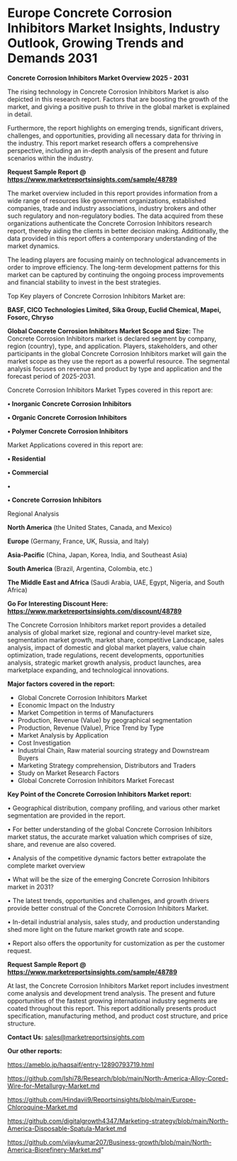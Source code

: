 # Europe Concrete Corrosion Inhibitors Market Insights, Industry Outlook, Growing Trends and Demands 2031

<Strong> Concrete Corrosion Inhibitors Market Overview 2025 - 2031</strong>

The rising technology in Concrete Corrosion Inhibitors Market is also depicted in this research report. Factors that are boosting the growth of the market, and giving a positive push to thrive in the global market is explained in detail.

Furthermore, the report highlights on emerging trends, significant drivers, challenges, and opportunities, providing all necessary data for thriving in the industry. This report market research offers a comprehensive perspective, including an in-depth analysis of the present and future scenarios within the industry.

<strong>Request Sample Report @ <a href=https://www.marketreportsinsights.com/sample/48789>https://www.marketreportsinsights.com/sample/48789</a></strong>

The market overview included in this report provides information from a wide range of resources like government organizations, established companies, trade and industry associations, industry brokers and other such regulatory and non-regulatory bodies. The data acquired from these organizations authenticate the Concrete Corrosion Inhibitors research report, thereby aiding the clients in better decision making. Additionally, the data provided in this report offers a contemporary understanding of the market dynamics.

The leading players are focusing mainly on technological advancements in order to improve efficiency. The long-term development patterns for this market can be captured by continuing the ongoing process improvements and financial stability to invest in the best strategies.

Top Key players of Concrete Corrosion Inhibitors Market are:

<strong>BASF, CICO Technologies Limited, Sika Group, Euclid Chemical, Mapei, Fosorc, Chryso</strong>

<strong><b>Global Concrete Corrosion Inhibitors Market Scope and Size:</b></strong>
The Concrete Corrosion Inhibitors market is declared segment by company, region (country), type, and application. Players, stakeholders, and other participants in the global Concrete Corrosion Inhibitors market will gain the market scope as they use the report as a powerful resource. The segmental analysis focuses on revenue and product by type and application and the forecast period of 2025-2031.

Concrete Corrosion Inhibitors Market Types covered in this report are:

<strong>•  Inorganic Concrete Corrosion Inhibitors

•  Organic Concrete Corrosion Inhibitors

•  Polymer Concrete Corrosion Inhibitors</strong>

Market Applications covered in this report are:

<strong>•  Residential

•  Commercial

•  

•  Concrete Corrosion Inhibitors</strong> 

Regional Analysis

<strong>North America</strong> (the United States, Canada, and Mexico)

<strong>Europe</strong> (Germany, France, UK, Russia, and Italy)

<strong>Asia-Pacific</strong> (China, Japan, Korea, India, and Southeast Asia)

<strong>South America</strong> (Brazil, Argentina, Colombia, etc.)

<strong>The Middle East and Africa</strong> (Saudi Arabia, UAE, Egypt, Nigeria, and South Africa)

<strong>Go For Interesting Discount Here: <a href=https://www.marketreportsinsights.com/discount/48789>https://www.marketreportsinsights.com/discount/48789</a></strong>

The Concrete Corrosion Inhibitors market report provides a detailed analysis of global market size, regional and country-level market size, segmentation market growth, market share, competitive Landscape, sales analysis, impact of domestic and global market players, value chain optimization, trade regulations, recent developments, opportunities analysis, strategic market growth analysis, product launches, area marketplace expanding, and technological innovations.

<strong><b>Major factors covered in the report:</b></strong>
<ul>
  <li>Global Concrete Corrosion Inhibitors Market </li>
  <li>Economic Impact on the Industry</li>
  <li>Market Competition in terms of Manufacturers</li>
  <li>Production, Revenue (Value) by geographical segmentation</li>
  <li>Production, Revenue (Value), Price Trend by Type</li>
  <li>Market Analysis by Application</li>
  <li>Cost Investigation</li>
  <li>Industrial Chain, Raw material sourcing strategy and Downstream Buyers</li>
  <li>Marketing Strategy comprehension, Distributors and Traders</li>
  <li>Study on Market Research Factors</li>
  <li>Global Concrete Corrosion Inhibitors Market Forecast</li>
</ul>

<strong><b>Key Point of the Concrete Corrosion Inhibitors Market report:</b></strong>

• Geographical distribution, company profiling, and various other market segmentation are provided in the report.

• For better understanding of the global Concrete Corrosion Inhibitors market status, the accurate market valuation which comprises of size, share, and revenue are also covered.

• Analysis of the competitive dynamic factors better extrapolate the complete market overview

• What will be the size of the emerging Concrete Corrosion Inhibitors market in 2031?

• The latest trends, opportunities and challenges, and growth drivers provide better construal of the Concrete Corrosion Inhibitors Market.

• In-detail industrial analysis, sales study, and production understanding shed more light on the future market growth rate and scope.

• Report also offers the opportunity for customization as per the customer request.

<strong>Request Sample Report @ <a href=https://www.marketreportsinsights.com/sample/48789>https://www.marketreportsinsights.com/sample/48789</a></strong>

At last, the Concrete Corrosion Inhibitors Market report includes investment come analysis and development trend analysis. The present and future opportunities of the fastest growing international industry segments are coated throughout this report. This report additionally presents product specification, manufacturing method, and product cost structure, and price structure.

<strong>Contact Us:</strong>
sales@marketreportsinsights.com

<strong>Our other reports:</strong>

<a href=https://ameblo.jp/haqsaif/entry-12890793719.html>https://ameblo.jp/haqsaif/entry-12890793719.html</a>

<a href=https://github.com/Ishi78/Research/blob/main/North-America-Alloy-Cored-Wire-for-Metallurgy-Market.md>https://github.com/Ishi78/Research/blob/main/North-America-Alloy-Cored-Wire-for-Metallurgy-Market.md</a>

<a href=https://github.com/Hindavii9/Reportsinsights/blob/main/Europe-Chloroquine-Market.md>https://github.com/Hindavii9/Reportsinsights/blob/main/Europe-Chloroquine-Market.md</a>

<a href=https://github.com/digitalgrowth4347/Marketing-strategy/blob/main/North-America-Disposable-Spatula-Market.md>https://github.com/digitalgrowth4347/Marketing-strategy/blob/main/North-America-Disposable-Spatula-Market.md</a>

<a href=https://github.com/vijaykumar207/Business-growth/blob/main/North-America-Biorefinery-Market.md>https://github.com/vijaykumar207/Business-growth/blob/main/North-America-Biorefinery-Market.md</a>"
